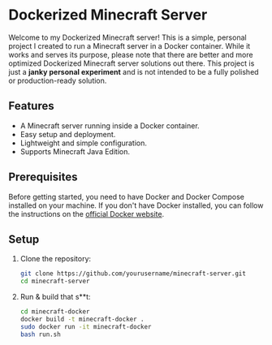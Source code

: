 # Dockerized Minecraft Server

Welcome to my Dockerized Minecraft server! This is a simple, personal project I created to run a Minecraft server in a Docker container. While it works and serves its purpose, please note that there are better and more optimized Dockerized Minecraft server solutions out there. This project is just a **janky personal experiment** and is not intended to be a fully polished or production-ready solution.

## Features
- A Minecraft server running inside a Docker container.
- Easy setup and deployment.
- Lightweight and simple configuration.
- Supports Minecraft Java Edition.

## Prerequisites
Before getting started, you need to have Docker and Docker Compose installed on your machine. If you don't have Docker installed, you can follow the instructions on the [official Docker website](https://docs.docker.com/get-docker/).

## Setup

1. Clone the repository:
   ```bash
   git clone https://github.com/yourusername/minecraft-server.git
   cd minecraft-server

2. Run & build that s**t:
   ```bash
   cd minecraft-docker
   docker build -t minecraft-docker .
   sudo docker run -it minecraft-docker
   bash run.sh
